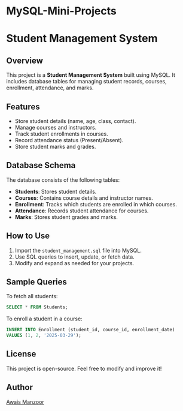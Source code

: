 # MySQL-Mini-Projects
# Student Management System

## Overview

This project is a **Student Management System** built using MySQL. It includes database tables for managing student records, courses, enrollment, attendance, and marks.

## Features

- Store student details (name, age, class, contact).
- Manage courses and instructors.
- Track student enrollments in courses.
- Record attendance status (Present/Absent).
- Store student marks and grades.

## Database Schema

The database consists of the following tables:

- **Students**: Stores student details.
- **Courses**: Contains course details and instructor names.
- **Enrollment**: Tracks which students are enrolled in which courses.
- **Attendance**: Records student attendance for courses.
- **Marks**: Stores student grades and marks.

## How to Use

1. Import the `student_management.sql` file into MySQL.
2. Use SQL queries to insert, update, or fetch data.
3. Modify and expand as needed for your projects.

## Sample Queries

To fetch all students:

```sql
SELECT * FROM Students;
```

To enroll a student in a course:

```sql
INSERT INTO Enrollment (student_id, course_id, enrollment_date)
VALUES (1, 2, '2025-03-29');
```

## License

This project is open-source. Feel free to modify and improve it!

## Author

[Awais Manzoor](https://github.com/your-github-profile)



